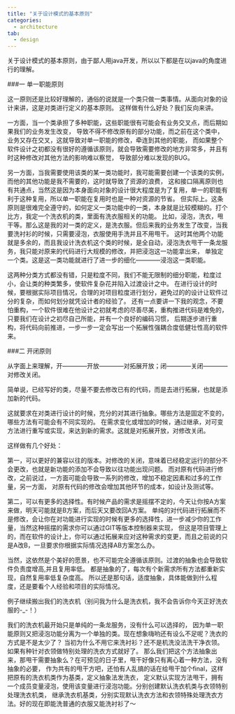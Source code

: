 ```yaml
---
title: "关于设计模式的基本原则"
categories:
  - architecture
tab:
  - design
---
```


关于设计模式的基本原则，由于鄙人用java开发，所以以下都是在以java的角度进行的理解。

###一 单一职能原则
<p>
这一原则还是比较好理解的，通俗的说就是一个类只做一类事情。从面向对象的设计来讲，这是对类进行定义的基本原则。
这样做有什么好处？我们反向来讲。
</p>
<p>
一方面，当一个类承担了多种职能，这些职能很有可能会有业务交叉点，而后期如果我们的业务发生改变，
导致不得不修改原有的部分功能，而之前在这个类中，业务又存在交叉，这就导致对单一职能的修改，牵连到其他的职能，
而如果整个软件设计之初都没有很好的遵循该原则，就会导致需要修改的地方非常多，并且有时这种修改对其他方法的影响难以察觉，
导致部分难以发现的BUG。
</p>
<p>
另一方面，当我需要使用该类的某一类功能时，我可能需要创建一个该类的实例，而他的其他功能是我不需要的，这时就导致了资源的浪费，
这和接口隔离原则也有共通点，当然这是因为本身面向对象的设计很大程度是为了复用，单一的职能有利于这种复用，所以单一职能在复用时也是一种对资源的节省。
但实际上。这条原则是很难完全遵守的，如何定义一类功能中的一类，本身就是比较模糊的。打个比方，我定一个洗衣机的类，里面有洗衣服相关的功能。
比如，浸泡，洗衣，甩干等。那么这是我的对一类的定义，是洗衣服。但后来我的业务发生了改变，当我要洗衬衫的时候，只需要浸泡，衣服使用手洗并且不用甩干。
这时其他两个功能就是多余的，而且我设计洗衣机这个类的时候，是全自动，浸泡洗衣甩干一条龙服务，我只能对原来的代码进行大规模的修改，并把浸泡这一功能拿出来，
单独定一个类。这是这一类功能就进行了进一步的细化————浸泡这一类职能。
</p>
<p>
这两种分类方式都没有错，只是粒度不同，我们不能无限制的细分职能，粒度过小，会让类的种类繁多，使软件复杂花并陷入过渡设计之中。
在进行设计的时候，要根据实际项目情况，合理的对项目粒度进行划分，避免过的的设计让软件过分的复杂，而如何划分就凭设计者的经验了。
还有一点要讲一下我的观念，不要怕重构，一个软件很难在他设计之初就考虑的尽善尽美，重构推进代码是难免的，只要我们在设计之初尽自己所能，并有一个良好的编码习惯，
后期逐步进行重构，将代码向前推进，一步一步一定会写出一个拓展性强耦合度低健壮性高的软件来。
</p>

###二 开闭原则
<p>
从字面上来理解，开————开放————对拓展开放；闭————关闭————对修改关闭。
</p>
<p>
简单说，已经写好的类，尽量不要去修改已有的代码，而是去进行拓展，也就是添加新的代码。
</p>
<p>
这就要求在对类进行设计的时候，充分的对其进行抽象。哪些方法是固定不变的，哪些方法有可能会有不同实现的。
在需求变化或增加的时候，通过继承，对可变方法进行重写或实现，来达到新的需求。这就是对拓展开放，对修改关闭。
</p>
<p>
这样做有几个好处：
</p>
<p>
第一，可以更好的兼容以往的版本。对修改的关闭，意味着已经稳定运行的部分不会更改，也就是新功能的添加不会导致以往功能出现问题。
而对原有代码进行修改，之前说过，一方面可能会导致一系列的修改，增加不稳定因素和过多的工作量，另一方面，
对原有代码的修改会增加其他环节的成本，如设计及测试等。
</p>
<p>
第二，可以有更多的选择性。有时候产品的需求是摇摆不定的，今天让你按A方案来做，明天可能就是B方案，而后天又要改回A方案。
单纯的对代码进行拓展而不是修改，会让你在对功能进行实现的时候有更多的选择性，进一步减少你的工作量，当然这种摇摆的需求你可以通过GIT等版本控制器来实现，
但这是项目管理上的，而在软件的设计上，你可以通过拓展来应对这种需求的变更，而且之前说的只是A改B，一旦要求你根据实际情况选择AB方案怎么办。
</p>
<p>
当然，这依然是个美好的愿景，也不可能完全遵循该原则。过渡的抽象也会导致软件负责度增高,并且复用率低。
都是抽象的了，每次有个新需求所有方法都重新实现，自然复用率低复杂度高。
所以还是那句话，适度抽象，具体能做到什么程度，还是要看个人经验和项目的实际情况。
</p>
<p>
例子继续搬出我们的洗衣机（别问我为什么是洗衣机，我不会告诉你今天正好洗衣服的-_-！）
</p>
<p>
我们的洗衣机最开始只是单纯的一条龙服务，没有什么可以选择的，
因为单一职能原则又把浸泡功能分离为一个单独的类。现在想象嗨哟还有设么不足呢？洗衣的方式是不是太少了？
当初为什么不用它来洗衬衫？还不是机洗没法洗干净衣领。如果有种针对衣领做特别处理的洗衣方式就好了。
那么我们把这个方法抽象出来，那甩干需要抽象么？在可预见的日子里，甩干好像只有离心着一种方法，没有抽象的必要，
作为共有的甩干方吧，还怕有人乱搞的话在给甩干加个final，这样把原有的洗衣机类作为基类，定义抽象法发洗衣，
定义默认实现方法甩干，拥有一个成员变量浸泡，使用该变量进行浸泡功能。分别创建默认洗衣机类与衣领特别处理洗衣机类，
继承洗衣机基类，分别实现默认洗衣方法和衣领特殊处理洗衣方法。好的现在即能洗普通的衣服又能洗衬衫了～
</p>